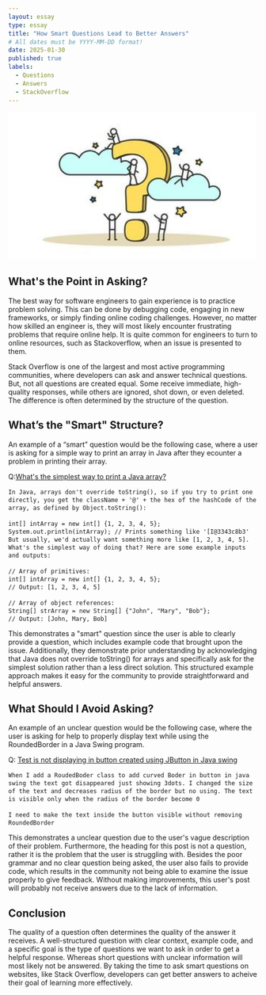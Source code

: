 ```yaml
---
layout: essay
type: essay
title: "How Smart Questions Lead to Better Answers"
# All dates must be YYYY-MM-DD format!
date: 2025-01-30
published: true
labels:
  - Questions
  - Answers
  - StackOverflow
---
```


<img width="500" class="rounded d-block mx-auto" src="../img/question.jpg">

## What's the Point in Asking?

The best way for software engineers to gain experience is to practice problem solving. This can be done by debugging code, engaging in new frameworks, or simply finding online coding challenges. However, no matter how skilled an engineer is, they will most likely encounter frustrating problems that require online help. It is quite common for engineers to turn to online resources, such as Stackoverflow, when an issue is presented to them. 

Stack Overflow is one of the largest and most active programming communities, where developers can ask and answer technical questions. But, not all questions are created equal. Some receive immediate, high-quality responses, while others are ignored, shot down, or even deleted. The difference is often determined by the structure of the question.

## What’s the "Smart" Structure?

An example of a “smart” question would be the following case, where a user is asking for a simple way to print an array in Java after they ecounter a problem in printing their array. 

Q:[What's the simplest way to print a Java array?](https://stackoverflow.com/questions/409784/whats-the-simplest-way-to-print-a-java-array)
```
In Java, arrays don't override toString(), so if you try to print one directly, you get the className + '@' + the hex of the hashCode of the array, as defined by Object.toString():

int[] intArray = new int[] {1, 2, 3, 4, 5};
System.out.println(intArray); // Prints something like '[I@3343c8b3'
But usually, we'd actually want something more like [1, 2, 3, 4, 5]. What's the simplest way of doing that? Here are some example inputs and outputs:

// Array of primitives:
int[] intArray = new int[] {1, 2, 3, 4, 5};
// Output: [1, 2, 3, 4, 5]

// Array of object references:
String[] strArray = new String[] {"John", "Mary", "Bob"};
// Output: [John, Mary, Bob]
```
This demonstrates a "smart" question since the user is able to clearly provide a question, which includes example code that brought upon the issue. Additionally, they demonstrate prior understanding by acknowledging that Java does not override toString() for arrays and specifically ask for the simplest solution rather than a less direct solution. This structured example approach makes it easy for the community to provide straightforward and helpful answers.

## What Should I Avoid Asking?
An example of an unclear question would be the following case, where the user is asking for help to properly display text while using the RoundedBorder in a Java Swing program.

Q: [Test is not displaying in button created using JButton in Java swing](https://stackoverflow.com/questions/79401775/test-is-not-displaying-in-button-created-using-jbutton-in-java-swing)
```
When I add a RoudedBoder class to add curved Boder in button in java swing the text got disappeared just showing 3dots. I changed the size of the text and decreases radius of the border but no using. The text is visible only when the radius of the border become 0

I need to make the text inside the button visible without removing RoundedBorder
```

This demonstrates a unclear question due to the user's vague description of their problem. Furthermore, the heading for this post is not a question, rather it is the problem that the user is struggling with. Besides the poor grammar and no clear question being asked, the user also fails to provide code, which results in the community not being able to examine the issue properly to give feedback. Without making improvements, this user's post will probably not receive answers due to the lack of information.  

## Conclusion
The quality of a question often determines the quality of the answer it receives. A well-structured question with clear context, example code, and a specific goal is the type of questions we want to ask in order to get a helpful response. Whereas short questions with unclear information will most likely not be answered. By taking the time to ask smart questions on websites, like Stack Overflow, developers can get better answers to acheive their goal of learning more effectively.
